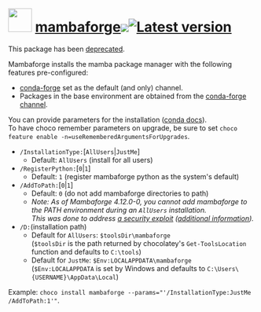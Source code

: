 # <img src="https://rawcdn.githack.com/geicht/chocolatey-packages/f015cfa194ac304abed804777d062f28c5db5e77/mambaforge/img/mambaforge.png" width="48" height="48"/> [mambaforge](https://community.chocolatey.org/packages/mambaforge)[![](http://transparent-favicon.info/favicon.ico)](#)[![Latest version](https://repology.org/badge/version-for-repo/chocolatey/mambaforge.svg?header=Latest%20version)](https://community.chocolatey.org/packages/mambaforge/24.11.0.101)

This package has been [deprecated](https://github.com/conda-forge/miniforge/tree/7677f504dfe603ad9a3cb01b1e6e4a4224de7a95?tab=readme-ov-file#should-i-choose-one-or-another-going-forward-at-the-risk-of-one-of-them-getting-deprecated).

Mambaforge installs the mamba package manager with the following features pre-configured:

  * [conda-forge](https://conda-forge.org/) set as the default (and only) channel.
  * Packages in the base environment are obtained from the [conda-forge channel](https://anaconda.org/conda-forge).

You can provide parameters for the installation ([conda docs](https://conda.io/projects/conda/en/latest/user-guide/install/windows.html#installing-in-silent-mode)).  
To have choco remember parameters on upgrade, be sure to set `choco feature enable -n=useRememberedArgumentsForUpgrades`.

  * `/InstallationType:`[`AllUsers`|`JustMe`]
    * Default: `AllUsers` (install for all users)
  * `/RegisterPython:`[`0`|`1`]
    * Default: `1` (register mambaforge python as the system's default)
  * `/AddToPath:`[`0`|`1`]
    * Default: `0` (do not add mambaforge directories to path)
    * _Note: As of Mambaforge 4.12.0-0, you cannot add mambaforge to the PATH environment during an `AllUsers` installation.  
      This was done to address [a security exploit](https://nvd.nist.gov/vuln/detail/CVE-2022-26526) 
      ([additional information](https://github.com/ContinuumIO/anaconda-issues/issues/12995#issuecomment-1188441961))._
  * `/D:`(installation path)
    * Default for `AllUsers`: `$toolsDir\mambaforge`  
      (`$toolsDir` is the path returned by chocolatey's `Get-ToolsLocation` function and defaults to `C:\tools`)
    * Default for `JustMe`: `$Env:LOCALAPPDATA\mambaforge`  
      (`$Env:LOCALAPPDATA` is set by Windows and defaults to `C:\Users\{USERNAME}\AppData\Local`)

Example: `choco install mambaforge --params="'/InstallationType:JustMe /AddToPath:1'"`.
